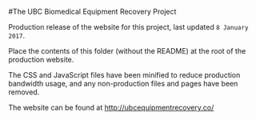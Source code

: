 #The UBC Biomedical Equipment Recovery Project

Production release of the website for this project, last updated `8 January 2017`.

Place the contents of this folder (without the README) at the root of the production website.

The CSS and JavaScript files have been minified to reduce production bandwidth usage, and any non-production files and pages have been removed.

The website can be found at http://ubcequipmentrecovery.co/
